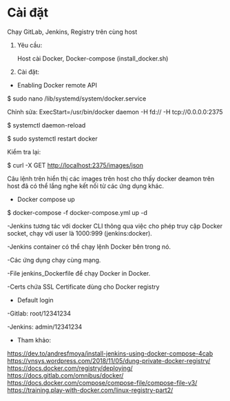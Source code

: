 # Cài đặt

Chạy GitLab, Jenkins, Registry trên cùng host

1. Yêu cầu:

    Host cài Docker, Docker-compose (install_docker.sh)
2. Cài đặt:

- Enabling Docker remote API

$ sudo nano /lib/systemd/system/docker.service

Chỉnh sửa: ExecStart=/usr/bin/docker daemon -H fd:// -H tcp://0.0.0.0:2375

$ systemctl daemon-reload

$ sudo systemctl restart docker

Kiểm tra lại:

$ curl -X GET <http://localhost:2375/images/json>

Câu lệnh trên hiển thị các images trên host cho thấy docker deamon trên host đã có thể lắng nghe kết nối từ các ứng dụng khác.

- Docker compose up

$ docker-compose -f docker-compose.yml up -d

-Jenkins tương tác với docker CLI thông qua việc cho phép truy cập Docker socket, chạy với user là 1000:999 (jenkins:docker).

-Jenkins container có thể chạy lệnh Docker bên trong nó.

-Các ứng dụng chạy cùng mạng.

-File jenkins_Dockerfile để chạy Docker in Docker.

-Certs chứa SSL Certificate dùng cho Docker registry

- Default login

-Gitlab: root/12341234

-Jenkins: admin/12341234

- Tham khảo:

<https://dev.to/andresfmoya/install-jenkins-using-docker-compose-4cab>
<https://vnsys.wordpress.com/2018/11/05/dung-private-docker-registry/>
<https://docs.docker.com/registry/deploying/>
<https://docs.gitlab.com/omnibus/docker/>
<https://docs.docker.com/compose/compose-file/compose-file-v3/>
<https://training.play-with-docker.com/linux-registry-part2/>
